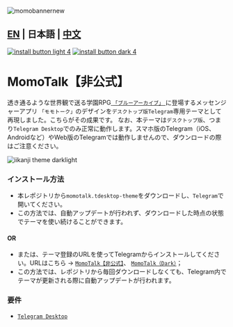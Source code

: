 ![momobannernew](https://github.com/makipom/MomoTalk-Telegram/assets/118981482/65bffd16-2527-45a3-bfd0-6ca676c7bfab)
## [EN](https://github.com/makipom/MomoTalk-Telegram/blob/main/README.md) | 日本語 | [中文](https://github.com/makipom/MomoTalk-Telegram/blob/main/README_zh-cn.md)

[![install button light 4](https://github.com/user-attachments/assets/de5b8460-2791-44e3-8a35-d9b4bd4c9e3d)](https://t.me/addtheme/momotalk) [![install button dark 4](https://github.com/user-attachments/assets/9d1b6131-7428-40a4-b71f-bf4f5157d56e)](https://t.me/addtheme/momotalk_dark)

# MomoTalk【非公式】
透き通るような世界観で送る学園RPG[ `「ブルーアーカイブ」` ](https://ja.wikipedia.org/wiki/ブルーアーカイブ)に登場するメッセンジャーアプリ `「モモトーク」`のデザインを`デスクトップ版Telegram`専用テーマとして再現しました。こちらがその成果です。 なお、本テーマは`デスクトップ版`、つまり`Telegram Desktop`でのみ正常に動作します。スマホ版のTelegram（iOS、Androidなど）やWeb版のTelegramでは動作しませんので、ダウンロードの際はご注意ください。

![iikanji theme darklight](https://github.com/user-attachments/assets/8f2ee856-83af-492e-b099-1da3103e481c)

### インストール方法    
* 本レポジトリから`momotalk.tdesktop-theme`をダウンロードし、`Telegram`で開いてください。
* この方法では、自動アップデートが行われず、ダウンロードした時点の状態でテーマを使い続けることができます。
#### OR     
* または、テーマ登録のURLを使ってTelegramからインストールしてください。URLはこちら → [`MomoTalk【非公式】`](https://t.me/addtheme/momotalk)、 [`MomoTalk（Dark）`](https://t.me/addtheme/momotalk_dark)；
* この方法では、レポジトリから毎回ダウンロードしなくても、Telegram内でテーマが更新される際に自動アップデートが行われます。

### 要件
* [`Telegram Desktop`](https://hithub.com/telegramdesktop/tdesktop)
